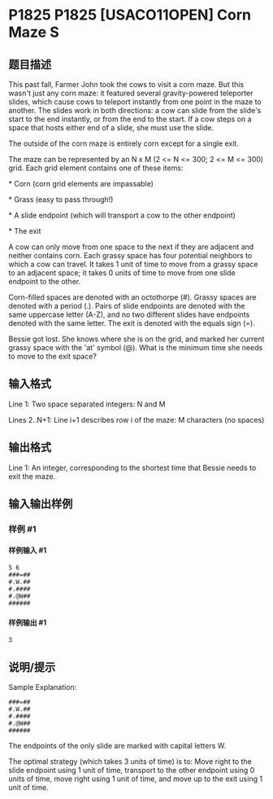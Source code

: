 # P1825 P1825 [USACO11OPEN] Corn Maze S

## 题目描述

This past fall, Farmer John took the cows to visit a corn maze. But this wasn't just any corn maze: it featured several gravity-powered teleporter slides, which cause cows to teleport instantly from one point in the maze to another. The slides work in both directions: a cow can slide from the slide's start to the end instantly, or from the end to the start. If a cow steps on a space that hosts either end of a slide, she must use the slide.

The outside of the corn maze is entirely corn except for a single exit.

The maze can be represented by an N x M (2 <= N <= 300; 2 <= M <= 300) grid. Each grid element contains one of these items:

\* Corn (corn grid elements are impassable) 

\* Grass (easy to pass through!) 

\* A slide endpoint (which will transport a cow to the other endpoint) 

\* The exit

A cow can only move from one space to the next if they are adjacent and neither contains corn. Each grassy space has four potential neighbors to which a cow can travel. It takes 1 unit of time to move from a grassy space to an adjacent space; it takes 0 units of time to move from one slide endpoint to the other.

Corn-filled spaces are denoted with an octothorpe (#). Grassy spaces are denoted with a period (.). Pairs of slide endpoints are denoted with the same uppercase letter (A-Z), and no two different slides have endpoints denoted with the same letter. The exit is denoted with the equals sign (=).

Bessie got lost. She knows where she is on the grid, and marked her current grassy space with the 'at' symbol (@). What is the minimum time she needs to move to the exit space?

## 输入格式

Line 1: Two space separated integers: N and M

Lines 2..N+1: Line i+1 describes row i of the maze: M characters (no spaces)

## 输出格式

Line 1: An integer, corresponding to the shortest time that Bessie needs to exit the maze.

## 输入输出样例

### 样例 #1

#### 样例输入 #1

```
5 6
###=##
#.W.##
#.####
#.@W##
######
```

#### 样例输出 #1

```
3
```

## 说明/提示

Sample Explanation:

```plain
###=##
#.W.##
#.####
#.@W##
######
```

The endpoints of the only slide are marked with capital letters W.

The optimal strategy (which takes 3 units of time) is to: Move right to the slide endpoint using 1 unit of time, transport to the other endpoint using 0 units of time, move right using 1 unit of time, and move up to the exit using 1 unit of time.
